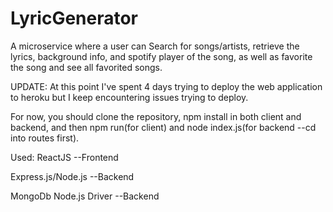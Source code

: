 # LyricGenerator
A microservice where a user can Search for songs/artists, retrieve the lyrics, background info, and spotify player of the song,
as well as favorite the song and see all favorited songs. 

UPDATE: At this point I've spent 4 days trying to deploy the web application to heroku but I keep encountering issues trying to deploy.


For now, you should clone the repository, npm install in both client and backend, and then npm run(for client) and node index.js(for backend --cd into routes first).

Used: 
ReactJS --Frontend

Express.js/Node.js --Backend

MongoDb Node.js Driver --Backend

